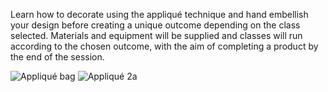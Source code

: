 Learn how to decorate using the appliqué technique and hand embellish your design before creating a unique outcome depending on the class selected.
Materials and equipment will be supplied and classes will run according to the chosen outcome, with the aim of completing a product by the end of the session.

![Appliqué bag](http://textilesatthestablehouse.co.uk/assets/AppliqueBag.jpg)
![Appliqué 2a](http://textilesatthestablehouse.co.uk/assets/Applique2a.jpg)
